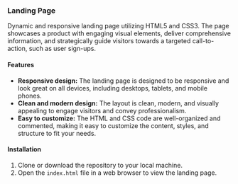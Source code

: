 ### Landing Page

Dynamic and responsive landing page utilizing HTML5 and CSS3. The page showcases a product with engaging visual elements, deliver comprehensive information, and strategically guide visitors towards a targeted call-to-action, such as user sign-ups.

#### Features

- **Responsive design:** The landing page is designed to be responsive and look great on all devices, including desktops, tablets, and mobile phones.
- **Clean and modern design:** The layout is clean, modern, and visually appealing to engage visitors and convey professionalism.
- **Easy to customize:** The HTML and CSS code are well-organized and commented, making it easy to customize the content, styles, and structure to fit your needs.

#### Installation

1. Clone or download the repository to your local machine.
2. Open the `index.html` file in a web browser to view the landing page.
